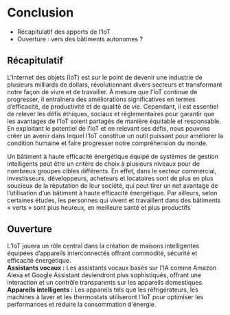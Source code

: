 # Conclusion
- Récapitulatif des apports de l’IoT  
- Ouverture : vers des bâtiments autonomes ?  

## Récapitulatif 
L'Internet des objets (IoT) est sur le point de devenir une industrie de plusieurs milliards de dollars, révolutionnant divers secteurs et transformant notre façon de vivre et de travailler. À mesure que l’IoT continue de progresser, il entraînera des améliorations significatives en termes d’efficacité, de productivité et de qualité de vie. Cependant, il est essentiel de relever les défis éthiques, sociaux et réglementaires pour garantir que les avantages de l’IoT soient partagés de manière équitable et responsable. En exploitant le potentiel de l’IoT et en relevant ses défis, nous pouvons créer un avenir dans lequel l’IoT constitue un outil puissant pour améliorer la condition humaine et faire progresser notre compréhension du monde.

Un bâtiment à haute efficacité énergétique équipé de
systèmes de gestion intelligents peut être un critère de
choix à plusieurs niveaux pour de nombreux groupes
cibles différents. En effet, dans le secteur commercial,
investisseurs, développeurs, acheteurs et locataires sont
de plus en plus soucieux de la réputation de leur société,
qui peut tirer un net avantage de l’utilisation d’un bâtiment
à haute efficacité énergétique. Par ailleurs, selon certaines
études, les personnes qui vivent et travaillent dans des
bâtiments « verts » sont plus heureux, en meilleure santé
et plus productifs

## Ouverture
L’IoT jouera un rôle central dans la création de maisons intelligentes équipées d’appareils interconnectés offrant commodité, sécurité et efficacité énergétique.  
**Assistants vocaux :** Les assistants vocaux basés sur l'IA comme Amazon Alexa et Google Assistant deviendront plus sophistiqués, offrant une interaction et un contrôle transparents sur les appareils domestiques.  
**Appareils intelligents :** Les appareils tels que les réfrigérateurs, les machines à laver et les thermostats utiliseront l'IoT pour optimiser les performances et réduire la consommation d'énergie.  
